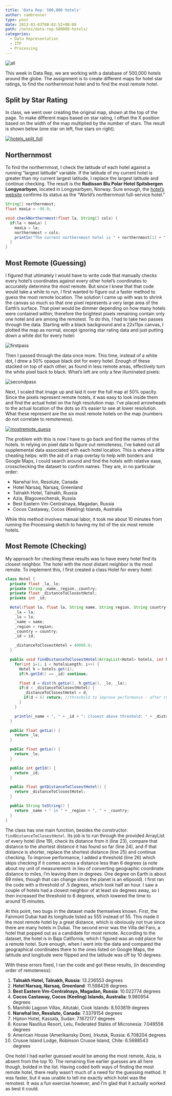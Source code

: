 ```yaml
---
title: 'Data Rep: 500,000 hotels'
author: sambrenner
type: post
date: 2013-03-03T00:03:52+00:00
path: /notes/data-rep-500000-hotels/
categories:
  - Data Representation
  - ITP
  - Processing
---
```


<img class="aligncenter size-full wp-image-325" alt="all" src="/img/uploads/2013/03/all.jpg"  />

This week in Data Rep, we are working with a database of 500,000 hotels around the globe. The assignment is to create different maps for hotel star ratings, to find the northernmost hotel and to find the most remote hotel.

## Split by Star Rating

In class, we went over creating the original map, shown at the top of the page. To make different maps based on star rating, I offset the X position based on the width of the map multiplied by the number of stars. The result is shown below (one star on left, five stars on right).

[<img alt="hotels_split_full" src="/img/uploads/2013/03/hotels_split_small.jpg"  />][1]

## Northernmost

To find the northernmost, I check the latitude of each hotel against a running &#8220;largest latitude&#8221; variable. If the latitude of my current hotel is greater than my current largest latitude, I replace the largest latitude and continue checking. The result is the **Radisson Blu Polar Hotel Spitsbergen Longyearbyen**, located in Longyearbyen, Norway. Sure enough, the [hotel&#8217;s website][2] confirms its status as the &#8220;World&#8217;s northernmost full-service hotel.&#8221;

~~~java
String[] northernmost;
float maxLa = -90.0;

void checkNorthernmost(float la, String[] cols) {
  if(la < maxLa) {
    maxLa = la;
    northernmost = cols;
    println("The current northernmost hotel is " + northernmost[1] + ", located in " + northernmost[4] + ", " + northernmost[7]);
  }
}
~~~


## Most Remote (Guessing)

I figured that ultimately I would have to write code that manually checks every hotel&#8217;s coordinates against every other hotel&#8217;s coordinates to accurately determine the most remote. But since I knew that that code would take a while to run, I first wanted to figure out a faster method to guess the most remote location. The solution I came up with was to shrink the canvas so much so that one pixel represents a very large area of the Earth&#8217;s surface. That pixel would be dimmer depending on how many hotels were contained within; therefore the brightest pixels remaining contain only one hotel and are among the remotest.
To do this, I had to take two passes through the data. Starting with a black background and a 22x11px canvas, I plotted the map as normal, except ignoring star rating data and just putting down a white dot for every hotel:

<img class="aligncenter size-full wp-image-330" alt="firstpass" src="/img/uploads/2013/03/firstpass.jpg"  />

Then I passed through the data once more. This time, instead of a white dot, I drew a 50% opaque black dot for every hotel. Enough of these stacked on top of each other, as found in less remote areas, effectively turn the white pixel back to black. What&#8217;s left are only a few illuminated pixels:

<img class="aligncenter size-full wp-image-331" alt="secondpass" src="/img/uploads/2013/03/secondpass.jpg"  />

Next, I scaled that image up and laid it over the full map at 50% opacity. Since the pixels represent remote hotels, it was easy to look inside them and find the actual hotel on the high resolution map. I&#8217;ve placed arrowheads to the actual location of the dots so it&#8217;s easier to see at lower resolution. What these represent are the six most remote hotels on the map (numbers do not correlate to remoteness).

[<img class="aligncenter size-full wp-image-334" alt="mostremote_guess" src="/img/uploads/2013/03/mostremote_guess2.jpg"  />][3]

The problem with this is now I have to go back and find the names of the hotels. In relying on pixel data to figure out remoteness, I&#8217;ve baked out all supplemental data associated with each hotel location. This is where a little cheating helps: with the aid of a map overlay to help with borders and Google Maps, I could search around and find the hotels with relative ease, crosschecking the dataset to confirm names. They are, in no particular order:

  * Narwhal Inn, Resolute, Canada
  * Hotel Narsaq, Narsaq, Greenland
  * Talnakh Hotel, Talnakh, Russia
  * Azia, Blagoveschensk, Russia
  * Best Eastern Vm-Centralnaya, Magadan, Russia
  * Cocos Castaway, Cocos (Keeling) Islands, Australia

While this method involves manual labor, it took me about 10 minutes from running the Processing sketch to having my list of the six most remote hotels.

## Most Remote (Checking)

My approach for checking these results was to have every hotel find its closest neighbor. The hotel with the most distant neighbor is the most remote. To implement this, I first created a class Hotel for every hotel:

~~~java
class Hotel {
  private float _la,_lo;
  private String _name,_region,_country;
  private float _distanceToClosestHotel;
  private int _id;

  Hotel(float la, float lo, String name, String region, String country, int id) {
    _la = la;
    _lo = lo;
    _name = name;
    _region = region;
    _country = country;
    _id = id;

    _distanceToClosestHotel = 40000.0;
  }

  public void findDistanceToClosestHotel(ArrayList<Hotel> hotels, int hotelsLength) {
    for(int i=1; i < hotelsLength; i++) {
      Hotel h = hotels.get(i);
      if(h.getId() == _id) continue;

      float d = dist(h.getLo(), h.getLa(), _lo, _la);
      if(d < _distanceToClosestHotel) {
        _distanceToClosestHotel = d;
        if(d < 6) return; //threshold to improve performance - after running this with a threshold of d < .5 degrees, I determined that the most remote hotel is at least 6 degrees from its nearest neighbor
      }
    }

    println(_name + ", " + _id + ": closest above threshold: " + _distanceToClosestHotel);
  }

  public float getLa() {
    return _la;
  }

  public float getLo() {
    return _lo;
  }

  public int getId() {
    return _id;
  }

  public float getDistanceToClosestHotel() {
    return _distanceToClosestHotel;
  }

  public String toString() {
    return _name + " in " + _region + ", " + _country;
  }
}
~~~

The class has one main function, besides the constructor: <code>findDistanceToClosestHotel</code>. Its job is to run through the provided ArrayList of every hotel (line 19), check its distance from it (line 23), compare that distance to the shortest distance it has found so far (line 24), and if that distance is shorter, replace the shortest distance (line 25) and continue checking. To improve performance, I added a threshold (line 26) which skips checking if it comes across a distance less than 6 degrees (a note about my unit of measurement: in lieu of converting geographic coordinate distance to miles, I&#8217;m leaving them in degrees. One degree on Earth is about 69 miles, though that can change since the planet is an ellipsoid). I first ran the code with a threshold of .5 degrees, which took half an hour. I saw a couple of hotels had a closest neighbor of at least six degrees away, so I then increased the threshold to 6 degrees, which lowered the time to around 15 minutes.

At this point, two bugs in the dataset made themselves known. First, the Fairmont Dubai had its longitude listed as 555 instead of 55. This made it the most remote hotel by a great distance, which is obviously not true since there are many hotels in Dubai. The second error was the Villa del Faro, a hotel that popped out as a candidate for most remote. According to the dataset, the hotel is in Baja California, which I figured was an odd place for a remote hotel. Sure enough, when I went into the data and compared the geographical coordinates there to the ones listed on Google Maps, the latitude and longitude were flipped and the latitude was off by 10 degrees.

With these errors fixed, I ran the code and got these results, (in descending order of remoteness):

  1. **Talnakh Hotel, Talnakh, Russia**: 13.236553 degrees
  2. **Hotel Narsaq, Narsaq, Greenland**: 11.598428 degrees
  3. **Best Eastern Vm-Centralnaya, Magadan, Russia**: 10.022774 degrees
  4. **Cocos Castaway, Cocos (Keeling) Islands, Australia**: 9.980954 degrees
  5. Manihiki Lagoon Villas, Aitutaki, Cook Islands: 8.503619 degrees
  6. **Narwhal Inn, Resolute, Canada**: 7.3379154 degrees
  7. Hipton Hotel, Kassala, Sudan: 7.1672177 degrees
  8. Kosrae Nautilus Resort, Lelu, Federated States of Micronesia: 7.049556 degrees
  9. American House (Amerikansky Dom), Irkutsk, Russia: 6.708204 degrees
 10. Crusoe Island Lodge, Robinson Crusoe Island, Chile: 6.5688543 degrees

One hotel I had earlier guessed would be among the most remote, Azia, is absent from the top 10. The remaining five earlier guesses are all here though, bolded in the list.
Having coded both ways of finding the most remote hotel, there really wasn&#8217;t much of a need for the guessing method. It was faster, but it was unable to tell me exactly which hotel was the remotest. It was a fun exercise however, and I&#8217;m glad that it actually worked as best it could.

 [1]: /img/uploads/2013/03/hotels_split_full.jpg
 [2]: http://www.radissonblu.com/hotel-spitsbergen
 [3]: /img/uploads/2013/03/mostremote_guess2.jpg
